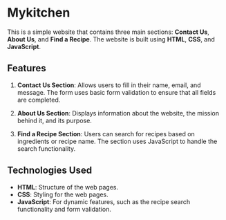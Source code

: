 # Mykitchen

This is a simple website that contains three main sections: **Contact Us**, **About Us**, and **Find a Recipe**. The website is built using **HTML**, **CSS**, and **JavaScript**.

## Features

1. **Contact Us Section**: Allows users to fill in their name, email, and message. The form uses basic form validation to ensure that all fields are completed.
   
2. **About Us Section**: Displays information about the website, the mission behind it, and its purpose.

3. **Find a Recipe Section**: Users can search for recipes based on ingredients or recipe name. The section uses JavaScript to handle the search functionality.

## Technologies Used

- **HTML**: Structure of the web pages.
- **CSS**: Styling for the web pages.
- **JavaScript**: For dynamic features, such as the recipe search functionality and form validation.
